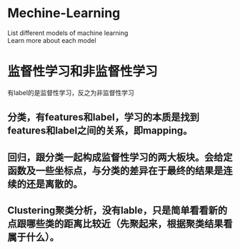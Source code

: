 # Mechine-Learning
List different models of machine learning      
Learn more about each model
# 监督性学习和非监督性学习
有label的是监督性学习，反之为非监督性学习
## 分类，有features和label，学习的本质是找到features和label之间的关系，即mapping。
## 回归，跟分类一起构成监督性学习的两大板块。会给定函数及一些坐标点，与分类的差异在于最终的结果是连续的还是离散的。
## Clustering聚类分析，没有lable，只是简单看看新的点跟哪些类的距离比较近（先聚起来，根据聚类结果看属于什么）。
